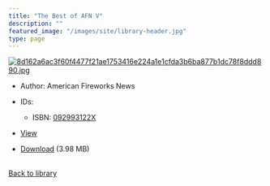 ```yaml
---
title: "The Best of AFN V"
description: ""
featured_image: "/images/site/library-header.jpg"
type: page
---
```


<a href="" target="_blank">![8d162a6ac3f60f4477f21ae1753416e224a1e1cfda3b6ba877b1dc78f8ddd890.jpg](/images/library/8d162a6ac3f60f4477f21ae1753416e224a1e1cfda3b6ba877b1dc78f8ddd890.jpg)</a>
* Author: American Fireworks News
* IDs:
  * ISBN: <a href="https://www.worldcat.org/isbn/092993122X" target="_blank">092993122X</a>
* <a href="" target="_blank">View</a>

* [Download]() (3.98 MB)

<br />[Back to library](/library/)
